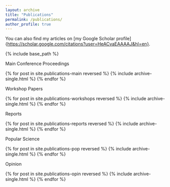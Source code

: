 ```yaml
---
layout: archive
title: "Publications"
permalink: /publications/
author_profile: true
---
```


You can also find my articles on [my Google Scholar profile]{https://scholar.google.com/citations?user=HeACvaEAAAAJ&hl=en}.

{% include base_path %}

Main Conference Proceedings 

{% for post in site.publications-main reversed %}
  {% include archive-single.html %}
{% endfor %}

Workshop Papers

{% for post in site.publications-workshops reversed %}
  {% include archive-single.html %}
{% endfor %}

Reports

{% for post in site.publications-reports reversed %}
  {% include archive-single.html %}
{% endfor %}

Popular Science 

{% for post in site.publications-pop reversed %}
  {% include archive-single.html %}
{% endfor %}

Opinion

{% for post in site.publications-opin reversed %}
  {% include archive-single.html %}
{% endfor %}

